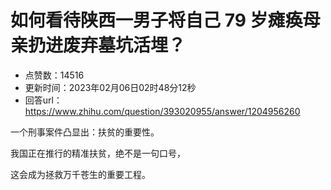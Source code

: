 # 如何看待陕西一男子将自己 79 岁瘫痪母亲扔进废弃墓坑活埋？
- 点赞数：14516
- 更新时间：2023年02月06日02时48分12秒
- 回答url：https://www.zhihu.com/question/393020955/answer/1204956260
<body>
 <p data-pid="6o_QsmIi">一个刑事案件凸显出：扶贫的重要性。</p>
 <p data-pid="qmSsZpds">我国正在推行的精准扶贫，绝不是一句口号，</p>
 <p data-pid="f0VpJs6b">这会成为拯救万千苍生的重要工程。</p>
 <p></p>
</body>